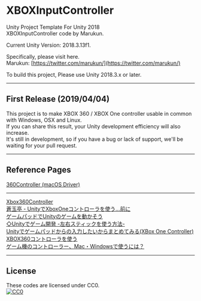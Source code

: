 <!-- XBOXInputController README.md -->

# XBOXInputController

Unity Project Template For Unity 2018  
XBOXInputController code by Marukun.

Current Unity Version: 2018.3.13f1.  

Specifically, please visit here.  
Marukun: [https://twitter.com/marukun/](https://twitter.com/marukun/)

To build this project, Please use Unity 2018.3.x or later.

---

## First Release (2019/04/04)

This project is to make XBOX 360 / XBOX One controller usable in common with Windows, OSX and Linux.  
If you can share this result, your Unity development efficiency will also increase.  
It's still in development, so if you have a bug or lack of support, we'll be waiting for your pull request.

---

## Reference Pages

[360Controller (macOS Driver)](https://github.com/360Controller/360Controller/releases)

---

[Xbox360Controller](http://wiki.unity3d.com/index.php/Xbox360Controller)  
[蒼玉亭 - UnityでXboxOneコントローラを使う…前に](http://aodamatei.sakura.ne.jp/2016/06/unity%E3%81%A7xboxone%E3%82%B3%E3%83%B3%E3%83%88%E3%83%AD%E3%83%BC%E3%83%A9%E3%82%92%E4%BD%BF%E3%81%86%E5%89%8D%E3%81%AB/)  
[ゲームパッドでUnityのゲームを動かそう](http://inter-high-blog.unity3d.jp/2017/07/04/gamepad/)  
[◇Unityでゲーム開発 -左右スティックを使う方法-](http://yun.cup.com/unity041.html)  
[Unityでゲームパッドからの入力したいからまとめてみる(XBox One Controller)](https://hakonebox.hatenablog.com/entry/2018/04/15/125152)  
[XBOX360コントローラを使う](http://unitygeek.hatenablog.com/entry/2012/08/11/164525)  
[ゲーム機のコントローラー、Mac・Windowsで使うには？](https://www.gizmodo.jp/2019/03/how-to-use-game-controller-on-mac-win.html)  

---

## License

These codes are licensed under CC0.  
[![CC0](http://i.creativecommons.org/p/zero/1.0/88x31.png "CC0")](http://creativecommons.org/publicdomain/zero/1.0/deed.ja)
